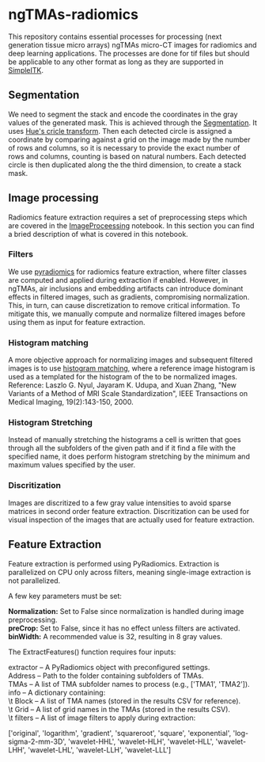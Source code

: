 # ngTMAs-radiomics
This repository contains essential processes for processing (next generation tissue micro arrays) ngTMAs micro-CT images for radiomics and deep learning applications. The processes are done for tif files but should be applicable to any other format as long as they are supported in [SimpleITK](https://pypi.org/project/SimpleITK/).

## Segmentation

We need to segment the stack and encode the coordinates in the gray values of the generated mask. This is achieved through the [Segmentation](https://github.com/kiataj/ngTMAs-radiomics/blob/main/Segmentation.ipynb). It uses [Hue's cricle transform](https://docs.opencv.org/3.4/d4/d70/tutorial_hough_circle.html). Then each detected circle is assigned a coordinate by comparing against a grid on the image made by the number of rows and columns, so it is necessary to provide the exact number of rows and columns, counting is based on natural numbers. Each detected circle is then duplicated along the the third dimension, to create a stack mask.

## Image processing

Radiomics feature extraction requires a set of preprocessing steps which are covered in the [ImageProceessing](https://github.com/kiataj/ngTMAs-radiomics/blob/main/ImageProcessing.ipynb) notebook. In this section you can find a bried description of what is covered in this notebook.

### Filters

We use [pyradiomics](https://pyradiomics.readthedocs.io/en/2.0.1/index.html) for radiomics feature extraction, where filter classes are computed and applied during extraction if enabled. However, in ngTMAs, air inclusions and embedding artifacts can introduce dominant effects in filtered images, such as gradients, compromising normalization. This, in turn, can cause discretization to remove critical information. To mitigate this, we manually compute and normalize filtered images before using them as input for feature extraction.


### Histogram matching

A more objective approach for normalizing images and subsequent filtered images is to use [histogram matching](https://simpleitk.org/doxygen/latest/html/classitk_1_1simple_1_1HistogramMatchingImageFilter.html), where a reference image histogram is used as a templated for the histogram of the to be normalized images. <br>
Reference: Laszlo G. Nyul, Jayaram K. Udupa, and Xuan Zhang, "New Variants of a Method of MRI Scale Standardization", IEEE Transactions on Medical Imaging, 19(2):143-150, 2000.

### Histogram Stretching

Instead of manually stretching the histograms a cell is written that goes through all the subfolders of the given path and if it find a file with the specified name, it does perform histogram stretching by the minimum and maximum values specified by the user. 

### Discritization

Images are discritized to a few gray value intensities to avoid sparse matrices in second order feature extraction. Discritization can be used for visual inspection of the images that are actually used for feature extraction.

## Feature Extraction

Feature extraction is performed using PyRadiomics. Extraction is parallelized on CPU only across filters, meaning single-image extraction is not parallelized. <br>

A few key parameters must be set:<br>

**Normalization:** Set to False since normalization is handled during image preprocessing. <br>
**preCrop:** Set to False, since it has no effect unless filters are activated. <br>
**binWidth:** A recommended value is 32, resulting in 8 gray values. <br>

The ExtractFeatures() function requires four inputs: <br>

extractor – A PyRadiomics object with preconfigured settings. <br>
Address – Path to the folder containing subfolders of TMAs. <br>
TMAs – A list of TMA subfolder names to process (e.g., ['TMA1', 'TMA2']). <br>
info – A dictionary containing: <br>
\t Block – A list of TMA names (stored in the results CSV for reference). <br>
\t Grid – A list of grid names in the TMAs (stored in the results CSV). <br>
\t filters – A list of image filters to apply during extraction: <br>

['original', 'logarithm', 'gradient', 'squareroot', 'square', 'exponential', 
 'log-sigma-2-mm-3D', 'wavelet-HHL', 'wavelet-HLH', 'wavelet-HLL', 
 'wavelet-LHH', 'wavelet-LHL', 'wavelet-LLH', 'wavelet-LLL']
